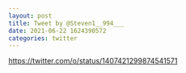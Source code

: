 ```yaml
--- 
layout: post 
title: Tweet by @Steven1__994___ 
date: 2021-06-22 1624390572 
categories: twitter 
--- 
```

https://twitter.com/o/status/1407421299874541571